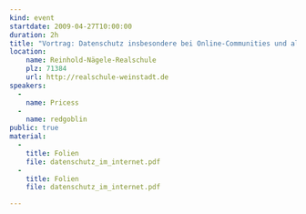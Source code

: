 ```yaml
---
kind: event
startdate: 2009-04-27T10:00:00
duration: 2h
title: "Vortrag: Datenschutz insbesondere bei Online-Communities und allgemeines Verhalten im Netz"
location:
    name: Reinhold-Nägele-Realschule
    plz: 71384
    url: http://realschule-weinstadt.de
speakers:
  -
    name: Pricess
  -
    name: redgoblin
public: true
material:
  -
    title: Folien
    file: datenschutz_im_internet.pdf
  - 
    title: Folien
    file: datenschutz_im_internet.pdf

---
```


